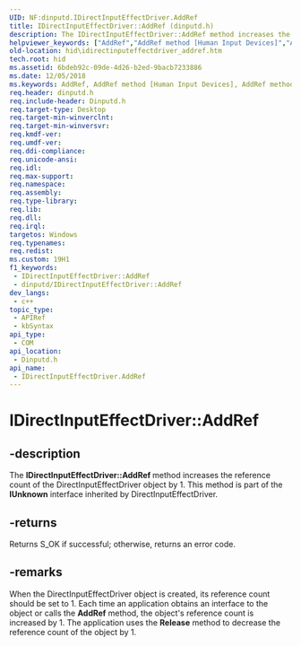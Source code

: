 ```yaml
---
UID: NF:dinputd.IDirectInputEffectDriver.AddRef
title: IDirectInputEffectDriver::AddRef (dinputd.h)
description: The IDirectInputEffectDriver::AddRef method increases the reference count of the DirectInputEffectDriver object by 1. This method is part of the IUnknown interface inherited by DirectInputEffectDriver.
helpviewer_keywords: ["AddRef","AddRef method [Human Input Devices]","AddRef method [Human Input Devices]","IDirectInputEffectDriver interface","IDirectInputEffectDriver interface [Human Input Devices]","AddRef method","IDirectInputEffectDriver.AddRef","IDirectInputEffectDriver::AddRef","di_ref_9a9eb400-fa33-4643-b060-b047bd6e5818.xml","dinputd/IDirectInputEffectDriver::AddRef","hid.idirectinputeffectdriver_addref"]
old-location: hid\idirectinputeffectdriver_addref.htm
tech.root: hid
ms.assetid: 6bdeb92c-09de-4d26-b2ed-9bacb7233886
ms.date: 12/05/2018
ms.keywords: AddRef, AddRef method [Human Input Devices], AddRef method [Human Input Devices],IDirectInputEffectDriver interface, IDirectInputEffectDriver interface [Human Input Devices],AddRef method, IDirectInputEffectDriver.AddRef, IDirectInputEffectDriver::AddRef, di_ref_9a9eb400-fa33-4643-b060-b047bd6e5818.xml, dinputd/IDirectInputEffectDriver::AddRef, hid.idirectinputeffectdriver_addref
req.header: dinputd.h
req.include-header: Dinputd.h
req.target-type: Desktop
req.target-min-winverclnt: 
req.target-min-winversvr: 
req.kmdf-ver: 
req.umdf-ver: 
req.ddi-compliance: 
req.unicode-ansi: 
req.idl: 
req.max-support: 
req.namespace: 
req.assembly: 
req.type-library: 
req.lib: 
req.dll: 
req.irql: 
targetos: Windows
req.typenames: 
req.redist: 
ms.custom: 19H1
f1_keywords:
 - IDirectInputEffectDriver::AddRef
 - dinputd/IDirectInputEffectDriver::AddRef
dev_langs:
 - c++
topic_type:
 - APIRef
 - kbSyntax
api_type:
 - COM
api_location:
 - Dinputd.h
api_name:
 - IDirectInputEffectDriver.AddRef
---
```


# IDirectInputEffectDriver::AddRef


## -description

The <b>IDirectInputEffectDriver::AddRef </b>method increases the reference count of the DirectInputEffectDriver object by 1. This method is part of the <b>IUnknown</b> interface inherited by DirectInputEffectDriver.



## -returns

Returns S_OK if successful; otherwise, returns an error code.

## -remarks

When the DirectInputEffectDriver object is created, its reference count should be set to 1. Each time an application obtains an interface to the object or calls the <b>AddRef</b> method, the object's reference count is increased by 1. The application uses the <b>Release</b> method to decrease the reference count of the object by 1.

